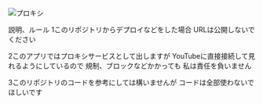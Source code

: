 ![プロキシ](https://github.com/user-attachments/assets/c7275003-185b-4502-89c7-c11ab9904a8b)

説明、ルール
1このリポジトリからデプロイなどをした場合
 URLは公開しないでください

2このアプリではプロキシサービスとして出しますが
 YouTubeに直接接続して見れるようにしているので
 規制、ブロックなどかかっても
 私は責任を負いません

3このリポジトリのコードを参考にしては構いませんが
 コードは全部使わないでほしいです
